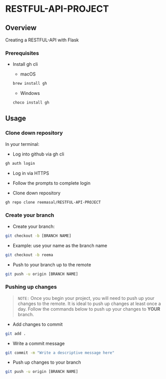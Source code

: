 # RESTFUL-API-PROJECT

## Overview

Creating a RESTFUL-API with Flask

### Prerequisites

- Install gh cli

  - macOS

  ```sh
  brew install gh
  ```

  - Windows

  ```sh
  choco install gh
  ```

## Usage

### Clone down repository

In your terminal:

- Log into github via gh cli

```sh
gh auth login
```

- Log in via HTTPS

- Follow the prompts to complete login

- Clone down repository

```sh
gh repo clone reemasal/RESTFUL-API-PROJECT
```

### Create your branch

- Create your branch:

```sh
git checkout -b [BRANCH NAME]
```

- Example: use your name as the branch name

```sh
git checkout -b reema
```

- Push to your branch up to the remote

```sh
git push -u origin [BRANCH NAME]
```

### Pushing up changes

> `NOTE:` Once you begin your project, you will need to push up your changes to the remote. It is ideal to push up changes at least once a day. Follow the commands below to push up your changes to **YOUR** branch.

- Add changes to commit

```sh
git add .
```

- Write a commit message

```sh
git commit -m "Write a descriptive message here"
```

- Push up changes to your branch

```sh
git push -u origin [BRANCH NAME]
```
